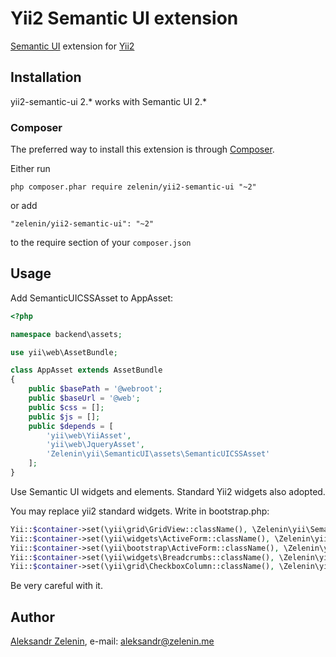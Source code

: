 # Yii2 Semantic UI extension

[Semantic UI](http://semantic-ui.com) extension for [Yii2](http://www.yiiframework.com)

## Installation

yii2-semantic-ui 2.* works with Semantic UI 2.*

### Composer

The preferred way to install this extension is through [Composer](http://getcomposer.org/).

Either run

```
php composer.phar require zelenin/yii2-semantic-ui "~2"
```

or add

```
"zelenin/yii2-semantic-ui": "~2"
```

to the require section of your ```composer.json```

## Usage

Add SemanticUICSSAsset to AppAsset:

```php
<?php

namespace backend\assets;

use yii\web\AssetBundle;

class AppAsset extends AssetBundle
{
    public $basePath = '@webroot';
    public $baseUrl = '@web';
    public $css = [];
    public $js = [];
    public $depends = [
        'yii\web\YiiAsset',
        'yii\web\JqueryAsset',
        'Zelenin\yii\SemanticUI\assets\SemanticUICSSAsset'
    ];
}
```

Use Semantic UI widgets and elements. Standard Yii2 widgets also adopted.

You may replace yii2 standard widgets. Write in bootstrap.php:

```php
Yii::$container->set(\yii\grid\GridView::className(), \Zelenin\yii\SemanticUI\widgets\GridView::className());
Yii::$container->set(\yii\widgets\ActiveForm::className(), \Zelenin\yii\SemanticUI\widgets\ActiveForm::className());
Yii::$container->set(\yii\bootstrap\ActiveForm::className(), \Zelenin\yii\SemanticUI\widgets\ActiveForm::className());
Yii::$container->set(\yii\widgets\Breadcrumbs::className(), \Zelenin\yii\SemanticUI\collections\Breadcrumb::className());
Yii::$container->set(\yii\grid\CheckboxColumn::className(), \Zelenin\yii\SemanticUI\widgets\CheckboxColumn::className());
```

Be very careful with it.

## Author

[Aleksandr Zelenin](https://github.com/zelenin/), e-mail: [aleksandr@zelenin.me](mailto:aleksandr@zelenin.me)
